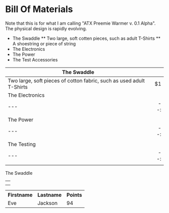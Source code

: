 # Bill Of Materials

Note that this is for what I am calling "ATX Preemie Warmer v. 0.1 Alpha".  The physical design is rapidly evolving.

* The Swaddle
** Two large, soft cotten pieces, such as adult T-Shirts
** A shoestring or piece of string
* The Electronics
* The Power
* The Test Accessories

| The Swaddle  |   |
|---|--:|
| Two large, soft pieces of cotton fabric, such as used adult T-Shirts  | $1  |
| The Electronics  |   |
|---|--:|
|   |   |
| The Power  |   |
|---|--:|
|   |   |
| The Testing  |   |
|---|--:|
|   |   |

<table>
<td>
<tr>
The Swaddle
</tr>
<tr>
</tr>
</td>
<td>
</td>
</table>

<table style="width:100%">
  <tr>
    <th>Firstname</th>
    <th>Lastname</th> 
    <th>Points</th>
  </tr>
  <tr>
    <td>Eve</td>
    <td>Jackson</td> 
    <td>94</td>
  </tr>
</table>
